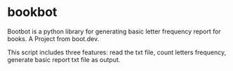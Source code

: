 # bookbot

Bootbot is a python library for generating basic letter frequency report for books. A Project from boot.dev.

This script includes three features: read the txt file, count letters frequency, generate basic report txt file as output.
